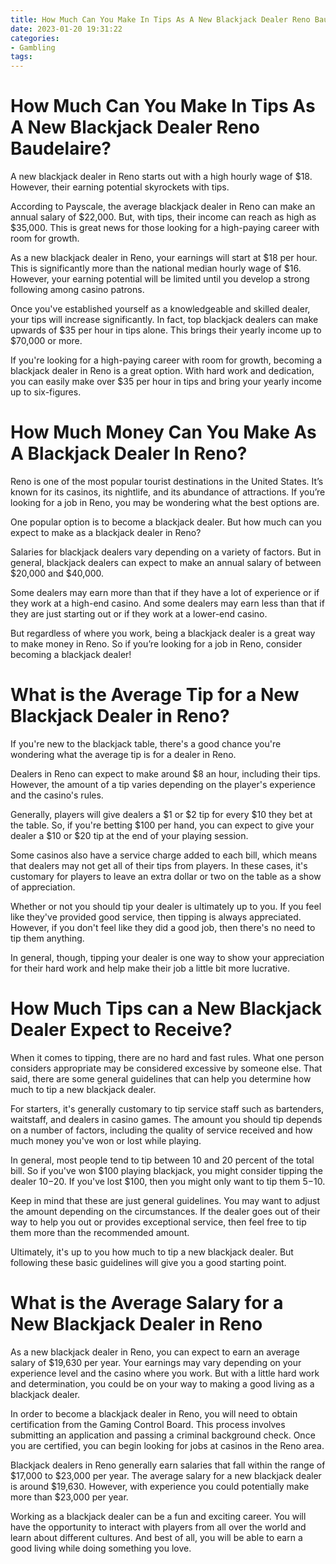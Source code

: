 ```yaml
---
title: How Much Can You Make In Tips As A New Blackjack Dealer Reno Baudelaire 
date: 2023-01-20 19:31:22
categories:
- Gambling
tags:
---
```



#  How Much Can You Make In Tips As A New Blackjack Dealer Reno Baudelaire? 
A new blackjack dealer in Reno starts out with a high hourly wage of $18. However, their earning potential skyrockets with tips.

According to Payscale, the average blackjack dealer in Reno can make an annual salary of $22,000. But, with tips, their income can reach as high as $35,000. This is great news for those looking for a high-paying career with room for growth.

As a new blackjack dealer in Reno, your earnings will start at $18 per hour. This is significantly more than the national median hourly wage of $16. However, your earning potential will be limited until you develop a strong following among casino patrons.

Once you've established yourself as a knowledgeable and skilled dealer, your tips will increase significantly. In fact, top blackjack dealers can make upwards of $35 per hour in tips alone. This brings their yearly income up to $70,000 or more.

If you're looking for a high-paying career with room for growth, becoming a blackjack dealer in Reno is a great option. With hard work and dedication, you can easily make over $35 per hour in tips and bring your yearly income up to six-figures.

#  How Much Money Can You Make As A Blackjack Dealer In Reno? 

Reno is one of the most popular tourist destinations in the United States. It’s known for its casinos, its nightlife, and its abundance of attractions. If you’re looking for a job in Reno, you may be wondering what the best options are.

One popular option is to become a blackjack dealer. But how much can you expect to make as a blackjack dealer in Reno?

Salaries for blackjack dealers vary depending on a variety of factors. But in general, blackjack dealers can expect to make an annual salary of between $20,000 and $40,000. 

Some dealers may earn more than that if they have a lot of experience or if they work at a high-end casino. And some dealers may earn less than that if they are just starting out or if they work at a lower-end casino. 

But regardless of where you work, being a blackjack dealer is a great way to make money in Reno. So if you’re looking for a job in Reno, consider becoming a blackjack dealer!

#  What is the Average Tip for a New Blackjack Dealer in Reno? 

If you're new to the blackjack table, there's a good chance you're wondering what the average tip is for a dealer in Reno. 

Dealers in Reno can expect to make around $8 an hour, including their tips. However, the amount of a tip varies depending on the player's experience and the casino's rules. 

Generally, players will give dealers a $1 or $2 tip for every $10 they bet at the table. So, if you're betting $100 per hand, you can expect to give your dealer a $10 or $20 tip at the end of your playing session. 

Some casinos also have a service charge added to each bill, which means that dealers may not get all of their tips from players. In these cases, it's customary for players to leave an extra dollar or two on the table as a show of appreciation. 

Whether or not you should tip your dealer is ultimately up to you. If you feel like they've provided good service, then tipping is always appreciated. However, if you don't feel like they did a good job, then there's no need to tip them anything. 

In general, though, tipping your dealer is one way to show your appreciation for their hard work and help make their job a little bit more lucrative.

#  How Much Tips can a New Blackjack Dealer Expect to Receive? 

When it comes to tipping, there are no hard and fast rules. What one person considers appropriate may be considered excessive by someone else. That said, there are some general guidelines that can help you determine how much to tip a new blackjack dealer.

For starters, it's generally customary to tip service staff such as bartenders, waitstaff, and dealers in casino games. The amount you should tip depends on a number of factors, including the quality of service received and how much money you've won or lost while playing.

In general, most people tend to tip between 10 and 20 percent of the total bill. So if you've won $100 playing blackjack, you might consider tipping the dealer $10-$20. If you've lost $100, then you might only want to tip them $5-$10.

Keep in mind that these are just general guidelines. You may want to adjust the amount depending on the circumstances. If the dealer goes out of their way to help you out or provides exceptional service, then feel free to tip them more than the recommended amount.

Ultimately, it's up to you how much to tip a new blackjack dealer. But following these basic guidelines will give you a good starting point.

#  What is the Average Salary for a New Blackjack Dealer in Reno

As a new blackjack dealer in Reno, you can expect to earn an average salary of $19,630 per year. Your earnings may vary depending on your experience level and the casino where you work. But with a little hard work and determination, you could be on your way to making a good living as a blackjack dealer.

In order to become a blackjack dealer in Reno, you will need to obtain certification from the Gaming Control Board. This process involves submitting an application and passing a criminal background check. Once you are certified, you can begin looking for jobs at casinos in the Reno area.

Blackjack dealers in Reno generally earn salaries that fall within the range of $17,000 to $23,000 per year. The average salary for a new blackjack dealer is around $19,630. However, with experience you could potentially make more than $23,000 per year.

Working as a blackjack dealer can be a fun and exciting career. You will have the opportunity to interact with players from all over the world and learn about different cultures. And best of all, you will be able to earn a good living while doing something you love.